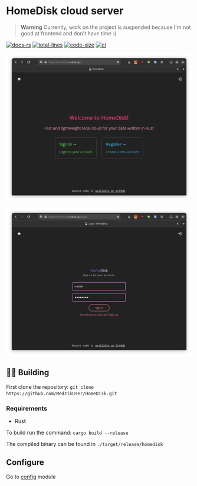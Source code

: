 # HomeDisk cloud server

> **Warning**
> Currently, work on the project is suspended because I'm not good at frontend and don't have time :(

[docs-rs]: https://img.shields.io/badge/docs.rs-66c2a5?style=for-the-badge&labelColor=555555&logo=docs.rs
[total-lines]: https://img.shields.io/tokei/lines/github/MedzikUser/HomeDisk?style=for-the-badge&logo=github&color=fede00
[code-size]: https://img.shields.io/github/languages/code-size/MedzikUser/HomeDisk?style=for-the-badge&color=c8df52&logo=github
[ci]: https://img.shields.io/github/workflow/status/MedzikUser/HomeDisk/Rust/main?style=for-the-badge

[screenshot-home]: https://raw.githubusercontent.com/HomeDisk/.github/main/screenshots/home.png
[screenshot-login]: https://raw.githubusercontent.com/HomeDisk/.github/main/screenshots/login.png

[![docs-rs]](https://homedisk-doc.vercel.app)
[![total-lines]](https://github.com/MedzikUser/HomeDisk)
[![code-size]](https://github.com/MedzikUser/HomeDisk)
[![ci]](https://github.com/MedzikUser/HomeDisk/actions/workflows/rust.yml)

![screenshot-home]

![screenshot-login]

## 👨‍💻 Building

First clone the repository: `git clone https://github.com/MedzikUser/HomeDisk.git`

### Requirements
- Rust

To build run the command: `cargo build --release`

The compiled binary can be found in `./target/release/homedisk`

## Configure

Go to [config](https://homedisk-doc.medzik.xyz/homedisk_types/config) module
